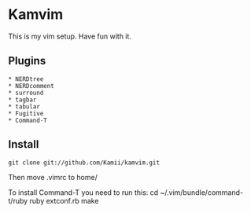 # Kamvim 

This is my vim setup. Have fun with it. 

## Plugins
	* NERDtree
	* NERDcomment
	* surround
	* tagbar
	* tabular
	* Fugitive
	* Command-T

## Install
    git clone git://github.com/Kamii/kamvim.git
Then move .vimrc to home/<user>

To install Command-T you need to run this:
    cd ~/.vim/bundle/command-t/ruby
    ruby extconf.rb
    make








